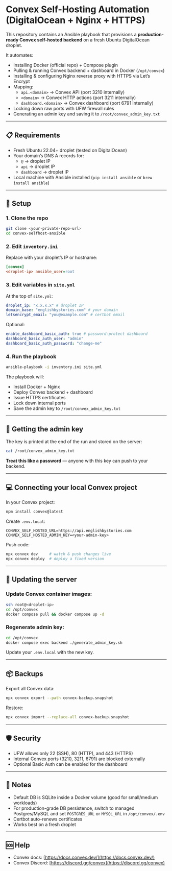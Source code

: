 # Convex Self-Hosting Automation (DigitalOcean + Nginx + HTTPS)

This repository contains an Ansible playbook that provisions a **production-ready Convex self-hosted backend** on a fresh Ubuntu DigitalOcean droplet.

It automates:

- Installing Docker (official repo) + Compose plugin
- Pulling & running Convex backend + dashboard in Docker (`/opt/convex`)
- Installing & configuring Nginx reverse proxy with HTTPS via Let’s Encrypt
- Mapping:
  - `api.<domain>` → Convex API (port 3210 internally)
  - `<domain>` → Convex HTTP actions (port 3211 internally)
  - `dashboard.<domain>` → Convex dashboard (port 6791 internally)
- Locking down raw ports with UFW firewall rules
- Generating an admin key and saving it to `/root/convex_admin_key.txt`

---

## 📋 Requirements

- Fresh Ubuntu 22.04+ droplet (tested on DigitalOcean)
- Your domain’s DNS A records for:
  - `@` → droplet IP
  - `api` → droplet IP
  - `dashboard` → droplet IP
- Local machine with Ansible installed (`pip install ansible` or `brew install ansible`)

---

## 🚀 Setup

### 1. Clone the repo

```bash
git clone <your-private-repo-url>
cd convex-selfhost-ansible
```

### 2. Edit `inventory.ini`

Replace with your droplet’s IP or hostname:

```ini
[convex]
<droplet-ip> ansible_user=root
```

### 3. Edit variables in `site.yml`

At the top of `site.yml`:

```yaml
droplet_ip: "x.x.x.x" # droplet IP
domain_base: "englishbystories.com" # your domain
letsencrypt_email: "you@example.com" # certbot email
```

Optional:

```yaml
enable_dashboard_basic_auth: true # password-protect dashboard
dashboard_basic_auth_user: "admin"
dashboard_basic_auth_password: "change-me"
```

### 4. Run the playbook

```bash
ansible-playbook -i inventory.ini site.yml
```

The playbook will:

- Install Docker + Nginx
- Deploy Convex backend + dashboard
- Issue HTTPS certificates
- Lock down internal ports
- Save the admin key to `/root/convex_admin_key.txt`

---

## 🔑 Getting the admin key

The key is printed at the end of the run and stored on the server:

```bash
cat /root/convex_admin_key.txt
```

**Treat this like a password** — anyone with this key can push to your backend.

---

## 💻 Connecting your local Convex project

In your Convex project:

```bash
npm install convex@latest
```

Create `.env.local`:

```env
CONVEX_SELF_HOSTED_URL=https://api.englishbystories.com
CONVEX_SELF_HOSTED_ADMIN_KEY=<your-admin-key>
```

Push code:

```bash
npx convex dev     # watch & push changes live
npx convex deploy  # deploy a fixed version
```

---

## 🔄 Updating the server

### Update Convex container images:

```bash
ssh root@<droplet-ip>
cd /opt/convex
docker compose pull && docker compose up -d
```

### Regenerate admin key:

```bash
cd /opt/convex
docker compose exec backend ./generate_admin_key.sh
```

Update your `.env.local` with the new key.

---

## 📦 Backups

Export all Convex data:

```bash
npx convex export --path convex-backup.snapshot
```

Restore:

```bash
npx convex import --replace-all convex-backup.snapshot
```

---

## 🛡 Security

- UFW allows only 22 (SSH), 80 (HTTP), and 443 (HTTPS)
- Internal Convex ports (3210, 3211, 6791) are blocked externally
- Optional Basic Auth can be enabled for the dashboard

---

## 📌 Notes

- Default DB is SQLite inside a Docker volume (good for small/medium workloads)
- For production-grade DB persistence, switch to managed Postgres/MySQL and set `POSTGRES_URL` or `MYSQL_URL` in `/opt/convex/.env`
- Certbot auto-renews certificates
- Works best on a fresh droplet

---

## 🆘 Help

- Convex docs: [https://docs.convex.dev/](https://docs.convex.dev/)
- Convex Discord: [https://discord.gg/convex](https://discord.gg/convex)

```

```

